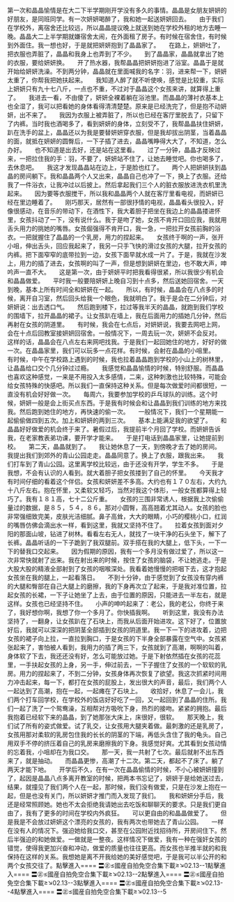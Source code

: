 第一次和晶晶愉情是在大二下半学期刚开学没有多久的事情。晶晶是女朋友妍妍的好朋友，是同班同学。有一次妍妍喝醉了，我和她一起送妍妍回去。　　由于我们在学校外，离宿舍还比较远，所以晶晶提议晚上就送到她在学校外租的地方去睡一晚。晶晶大二上半学期就嫌宿舍太闹，在外面租了房子。有时候在宿舍住，有时候到外面住。我一想也好，于是就把妍妍抱到了晶晶家了。　　在路上，妍妍吐了，把衣服也弄脏了，晶晶和我身上也弄到了不少。　　到了晶晶家，晶晶就拿出了她的衣服，要给妍妍换。　　开了热水器，我帮晶晶把妍妍抱进了浴室。晶晶于是就开始给妍妍洗澡。不到两分钟，晶晶就在里面喊我的名字：羽，进来帮一下，妍妍太重了，你帮我把她扶起来。　　我知道人醉了就不听使唤，感觉是比较重，实际上妍妍只有九十七八斤，一点也不重，不过对于晶晶这个女孩来讲，就算得上重了。　　我进去一看，不由傻了，妍妍全裸着躺在浴池里。而晶晶的薄衬衣基本上也全湿了，我可以把看她的身体看得清清楚楚。原来是已经洗完了，但是抱不动妍妍，出不来了。　　我因为衣服上被弄脏了，所以也已经在客厅里脱去了，只留下了内裤。当时我也酒喝多了，看到妍妍的身体，立刻受不了，我帮晶晶扶住妍妍，趴在洗手的盆上，晶晶还以为我是要替妍妍穿衣服，但是我却拔出阴茎，当着晶晶的面，就抵在妍妍的圆臀后，一下子插了进去，晶晶嘴睁得大大了，不知道，怎么办好。　　也不知道是出去好，还是站在这里看。　　过了一分钟，晶晶才反映过来，一把拉住我的手：羽，不要了，妍妍站不住了，让她去睡觉吧。你也喝多了，去休息吧。　　我这才发现晶晶站在边上，于是脸也红了。　　两个人把妍妍扶到晶晶的房间躺下。我和晶晶两个人又出来，晶晶自己也冲了一下，换上了衣服。还给我了一件浴衣，让我冲过以后披上。然后拿起我们三个人的脏衣服放进洗衣机里洗起来。　　因为要等衣服搅干，所以我和晶晶两个人就在客厅里看电视，而妍妍已经在里边睡着了。　　刚巧那天，居然有一部很抒情的电视，晶晶看头很投入，好像很感动，在音乐的带动下，在酒性下，我大着胆子把坐在我边上的晶晶搂进怀里，女孩抖动了一下，没有说什么。我于是吻了她，女孩不肯开口回应我，我就用舌头用力的挑她的嘴唇。女孩倔强得不肯开口，我一急，一把拉开女孩前胸的浴衣。一把就握住了晶晶的一个乳房，用力的捏起来。　　女孩终于啊的一声，张开小咀，伸出舌头，回应我起来了，我另一只手飞快的滑过女孩的大腿，拉开女孩的内裤。把下面窄窄的底带拉到一边，女孩下面早就水成一片了。于是，我就在沙发上，用力的插了进去，女孩啊的叫了一声，但是想到妍妍在里边，也不敢大声，呻吟声一直不大。　　这是第一次，由于妍妍平时把我看得很紧，所以我很少有机会和晶晶做爱。　　平时我一般要陪妍妍上晚自习到十点多，然后送她回宿舍。一天到晚，基本上所有时间全和妍妍在一起。　　所以，有时候，晶晶会在八点多的时候，离开自习室，然后回头给我一个眼色，我就明白了。我于是会在二分钟后，对妍妍说：出去透口气。　　然后跑到楼下，拉过等我半天的晶晶，就跑到我们学校的围墙下，拉开晶晶的裙子。让女孩趴在墙上，我在后面用力的插她几分钟，然后再射在女孩的阴道里。　　有时候，我会在七点后，对妍妍说，我要去网吧上网，会在十点后回教室接妍妍回宿舍。一般情况下，一周去玩一次，妍妍不会反对。　　这样的话，晶晶会在八点左右来网吧找我。于是我们一起回她住的地方，好好的做一次。在晶晶家里，我们可以玩多一点花样。有时候，会射在晶晶的小咀里。　　有时候，中午在学校路上遇到的时候，我也拉着晶晶跑到学校的小山上的树林里，让晶晶给口交个几分钟过过瘾。　　我感觉和晶晶愉情的时候，特别舒服。而晶晶也喜欢这种感觉，一来是不用投入太多感情，二来，这种刺激也比较特殊，可能会给女孩特殊的快感吧。所以我们一直保持这种关系。但是每次做爱时间都很短，一直没有机会好好做一次。　　每周六，我要参加学校的乒乓球队的训练。这个时候，妍妍一般是会上街买点东西。于是我有时候会和让晶晶到我们训练的地方来找我。然后跑到她住的地方，再快速的偷一次。　　一般情况下，我们一个星期能一起偷偷做四到五次。加上和妍妍的两到三次。　　基本上能满足我的欲望了。　　和晶晶好好做爱的机会终于来了。暑假过后，我提前半个月回了学校。而妍妍告诉我，在老家教表弟功课，要开学才能来。　　于是打电话到晶晶家里，让她提前到校。　　第二天，晶晶就到了。　　我让她休息了一天，到傍晚才去了她的房间。　　我提出我们到郊外的青山公园走走。晶晶同意了。换上了衣服，跟我出来。　　我们打车到了青山公园。这里离学校比较远，由于还没有开学，学生不多。　　于是我想，不会有认识的人看到。就大着胆子把女孩搂到了自己的怀里。　　今天我才有时间仔细的看着这个伴侣。女孩和妍妍差不多高。大约也有１７０左右，大约九十八斤左右。抱在怀里，又柔软又轻巧，当然对我这个体形，一般女孩都算得上轻巧了。我有１８１高，七十二公斤重。　　女孩的三围非常诱人，根据我上次偷偷量过的数据，是８５，５４，８６。那对小圆臀，高高翘着尤其动人。女孩的脸也非常强细致完美，皮肤光洁细腻。鼻子高耸，大大的眼睛，小巧的樱桃小口，红润的嘴唇仿佛会滴出水一样，看到这里，我就又坚持不住了。　　拉着女孩到面对夕阳的那面山坡，钻进了树林。看看左右无人，就找了一块干净的石头坐下，解下了长裤。晶晶听话的一下子跪到了我双腿前。双手搭在我的大腿上，低下头，一下一下的替我口交起来。　　因为假期的原因，我有一个多月没有做过爱了，所以这一次非常快就射了出来。我在射出来的时候，按住了女孩的脑袋，不让她逃走。于是大股大股的精液全部射到了女孩的咽喉深处。我看着她慢慢的把咽下去，这才抱起女孩坐在我的腿上，一起看落日。　　不到十分钟，由于感觉到了女孩没有穿内裤的大腿和臀部在自己大腿上的磨擦，我的下身再次立了起来，于是我对准位置，拉起女孩的长裙，一下子让她坐了上去，由于位置的原因，只能进去一半左右，就是这样。女孩也已经坚持不住。　　小声的呻吟起来了：老公，我的老公，你终于来了，我好想你啊，我想了你一个多月了。你快插我啊。　　听到这里，我没有办法坚持了，一翻身，让女孩趴在了石块上，而我从后面开始进攻。这下好了，位置放好后，我就可以深深的把阴茎全部插到女孩的阴道里。我一下一下的进攻着，边把女孩的裙子向上拉，一直拉到胸口，于是女孩的下半身全部暴露在空气中。女孩紧张起来了，害怕被人看到，我用力的插了两三下，女孩就到了高潮，啊啊的叫着，身体软了下去，我还还没有好，怎么可能放过她。于是下射依然插在女孩的花蕊里，一手扶起女孩的上身，另一手，伸过前去，一下子握住了女孩的一个软软的乳房。用力的捏起来了，不到二分钟，女孩身体再次恢复了欲望。我这次抓紧时间用力冲击起来，每一下，都打在女孩的屁股上，发出很大的声音，最后，我们两个人一起达到了高潮，抱在一起，一起瘫在了石块上。　　收拾好，休息了一会儿，我们两个打车回学校，在学校外的饭店好好吃了一回，又一起回到了晶晶的住所。我们一起了洗了一个鸳鸯澡，互相帮对方吸吮下身，热烈的接吻。紧紧的拥抱。最后我抱着已经软下来的晶晶，到了她那张大床上，床很好，很软。　　那天晚上，我们试了所有的姿式做爱。试了乳交，让女孩用大腿夹着做。最刺激的还是乳房了，女孩用那对柔软的乳房包住我的长长的阴茎的下端，再低头含住了我的龟头。自己用双手不停的挤压着自己的乳房来磨擦我的下身。我感觉好爽。尤其看到女孩动情的忘着我，小咀却在为我口交。　　那一天，我一共射了七次。最后就射不出东西来了，就是抽动。　　而晶晶更惨，高潮了十二次。第二天，都起不了床了。躺了两天才能下地。　　开学后不久，在有一次在晶晶偷情的时候，不小心被妍妍撞到了，起因是晶晶八点多离开教室的时候，把两本书忘记了，妍妍于是给她送过去，结果，就撞见了我们两个人在一起，那时候，我们没有做爱，只是在沙发上抱在一起，但是也没有关门，所以妍妍才推门而入发现了我们。　　我和妍妍分手后，我还是经常照顾她。她也不太会拒绝我请她出去吃饭和聊聊天的要求。只是我们更自由了，我有了更多的时间在学校内外疯狂。　　可以更自由的和晶晶做爱了。　　但是我是不会放过妍妍这个漂亮的女孩的，我有两次也带她去了青山公园。　　一样在没有人的情况下。强迫她给我口交，甚至在公园附近找招待所，开房间住下。然后半强迫的和她做爱。一做就是一整夜。这样情况下做爱，我有一种在强奸女孩的错觉，使得我更加兴奋和冲动，做爱的质量也往往更高。而女孩也半推半就的和我保持在这样的关系。我想她是离不开我给她的美好感觉吧，于是我可以半公开的和两个女孩交往了。點擊進入==== 〓㊣≤國産自拍免空合集下載≥↘02.13--1點擊進入==== 〓㊣≤國産自拍免空合集下載≥↘02.13--2點擊進入==== 〓㊣≤國産自拍免空合集下載≥↘02.13--3點擊進入==== 〓㊣≤國産自拍免空合集下載≥↘02.13--4點擊進入==== 〓㊣≤國産自拍免空合集下載≥↘02.13--5